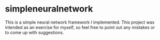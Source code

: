 # simpleneuralnetwork
This is a simple neural network framework I implemented. This project was intended as an exercise for myself, so feel free to point out any mistakes or to come up with suggestions.
